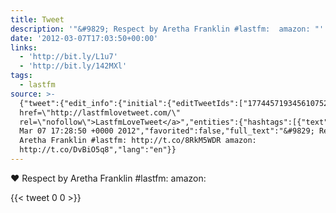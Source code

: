```yaml
---
title: Tweet
description: '"&#9829; Respect by Aretha Franklin #lastfm:  amazon: "'
date: '2012-03-07T17:03:50+00:00'
links:
  - 'http://bit.ly/L1u7'
  - 'http://bit.ly/142MXl'
tags:
  - lastfm
source: >-
  {"tweet":{"edit_info":{"initial":{"editTweetIds":["177445719345610752"],"editableUntil":"2012-03-07T18:28:50.931Z","editsRemaining":"5","isEditEligible":true}},"retweeted":false,"source":"<a
  href=\"http://lastfmlovetweet.com/\"
  rel=\"nofollow\">LastfmLoveTweet</a>","entities":{"hashtags":[{"text":"lastfm","indices":["35","42"]}],"symbols":[],"user_mentions":[],"urls":[{"url":"http://t.co/8RkM5WDR","expanded_url":"http://bit.ly/L1u7","display_url":"bit.ly/L1u7","indices":["44","64"]},{"url":"http://t.co/DvBiO5q8","expanded_url":"http://bit.ly/142MXl","display_url":"bit.ly/142MXl","indices":["73","93"]}]},"display_text_range":["0","93"],"favorite_count":"0","id_str":"177445719345610752","truncated":false,"retweet_count":"0","id":"177445719345610752","possibly_sensitive":false,"created_at":"Wed
  Mar 07 17:28:50 +0000 2012","favorited":false,"full_text":"&#9829; Respect by
  Aretha Franklin #lastfm: http://t.co/8RkM5WDR amazon:
  http://t.co/DvBiO5q8","lang":"en"}}
---
```

&#9829; Respect by Aretha Franklin #lastfm:  amazon: 
    
{{< tweet 0 0 >}}
    
